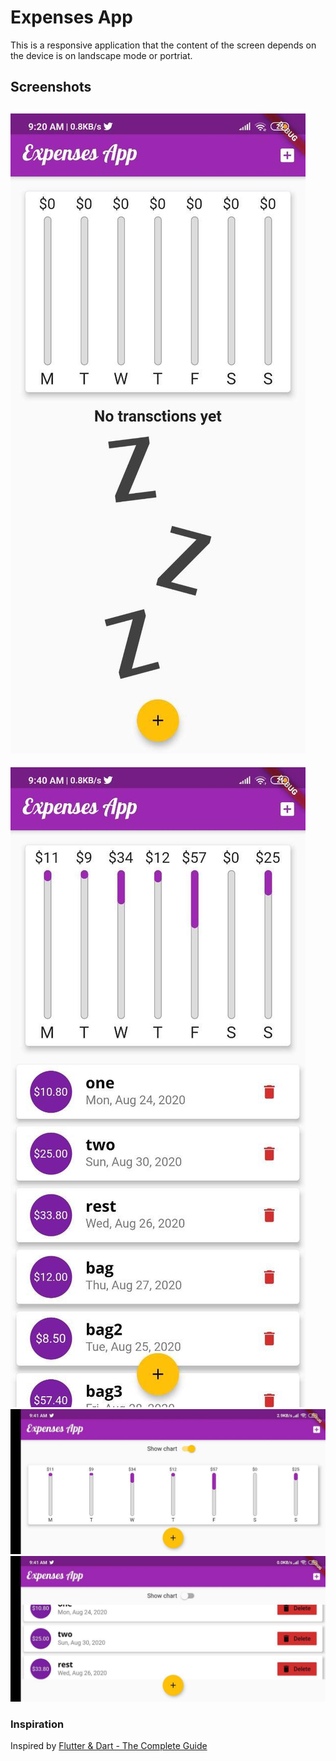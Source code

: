 # Expenses App
This is a responsive application that the content of the screen depends on the device is on landscape mode or portriat.


## Screenshots
![image](Screenshots/1.jpg)
---
![image](Screenshots/2.jpg)
![image](Screenshots/3.jpg)
![image](Screenshots/4.jpg)


### Inspiration
Inspired by [Flutter & Dart - The Complete Guide](https://www.udemy.com/course/learn-flutter-dart-to-build-ios-android-apps/)
